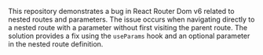 This repository demonstrates a bug in React Router Dom v6 related to nested routes and parameters.  The issue occurs when navigating directly to a nested route with a parameter without first visiting the parent route. The solution provides a fix using the `useParams` hook and an optional parameter in the nested route definition.